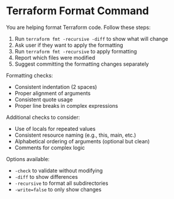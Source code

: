 # Terraform Format Command

You are helping format Terraform code. Follow these steps:

1. Run `terraform fmt -recursive -diff` to show what will change
2. Ask user if they want to apply the formatting
3. Run `terraform fmt -recursive` to apply formatting
4. Report which files were modified
5. Suggest committing the formatting changes separately

Formatting checks:
- Consistent indentation (2 spaces)
- Proper alignment of arguments
- Consistent quote usage
- Proper line breaks in complex expressions

Additional checks to consider:
- Use of locals for repeated values
- Consistent resource naming (e.g., this, main, etc.)
- Alphabetical ordering of arguments (optional but clean)
- Comments for complex logic

Options available:
- `-check` to validate without modifying
- `-diff` to show differences
- `-recursive` to format all subdirectories
- `-write=false` to only show changes

